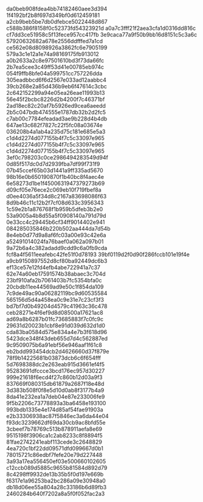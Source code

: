 da0beb908fdea4bb74182460aee3d394
1f4192bf2b8f697d349bf0d612459181
a2cb9beb5be7db0dfebce5022448d867
c588b386f8158f0c52373fd54323921d
a0a7c3fff21f2aea3cfa1d0316dd816c
cf7dd3ce51958c5f13fece957cc417fb
3e9caca77a9f50b9bb16d8151c5c3a6c
57920632682a678e2556ddfffed7a1cd
ce562e08d8098926a3862fc6e7905199
579a3c1e12a1e74a98169175fb913012
a0b2633a2c8e97501610bd3f73da66fc
2b7ea5cee3c49ff53d41e00785eb974c
054f9ffb8bfe04a599751cc757226dda
305eadbbcd6f6d2567e033ad12aabbc4
39cb268e2a85d436b9eb6f47614c3cbc
2c642152299a94e05ea26eae11993b13
56e45f2bcbc8226d2b4200f7c46371bf
2ad18ec82c20af7b5926ed9cea6aeedd
2b5c047bdb474555e1787db32b2d2fc5
c7ab00c7784efeadad3ae9b228d4b4db
647ae13c682f7827c22f5fc08a03674e
036208b4a1ab4a235d75c181e685e5a3
c1d4d2274d077155b4f7c5c33097e965
c1d4d2274d077155b4f7c5c33097e965
c1d4d2274d077155b4f7c5c33097e965
3ef0c798203c0ce2986494283549d94f
0d85f517dc0d7d2939fba7df99f731f9
07b45ccef65b03d1441a9ff335ad5670
98b16e0b650190870f1b40bc8f4aec4e
6e58273d1be1f4500631947379273b69
d09cf05e76ece2c069eb10f719fbef8a
d0ee4036a5f34d8c2167a83698086f63
8d9b46c11c12b2f7cf08d633c3956343
1c59e2b1a876768f1b959b5dfeb3b2e0
53a9005a4b8d55a5f0908140a791d79d
0e33cc4c29445b6cf34ff9014402e941
084285035846b220b502aa444da7d54b
8e4eb0d77d9a8af6fc03a00e93c42e6a
a52491014024fa76baef0a062a097b01
9a72b6a4c382adadd9cdd9c6a0fb9cda
fcf8a4f5611eeafebc42fe51f0d78193
39bf0119d2f0d90f286fccb101e19f4e
a9cb9150897552d8cf80ba92449dc6b3
ef13ce57e12fd4efb4abe722941a7c37
62e74a60eb17591574b38abaec3c704d
23bf910afa2b7061403b7fc5354bfa0c
20cbdb11ee44569ad9e50c1f854da109
7c9de49ac90a06282119bc9d60535584
565156d5d4a458ea0c9e31e7c23cf3f3
bd7bf7d0b49204d4579c41963c36c478
ceb28271e4f6ef9d8d08500a17621ac8
ad69a8b6287b01fc73685883f7c0fc9c
29631d20023b1cbf8e91d039d632d1d0
cda83ba0584d575e834a4e7b3f618d96
5423dce348f43deb655d7d4c562887ed
9c9509075b6a91ebf56e946aaf1f61c8
eb2bdd993454dcb2d4626660d37f879e
78f9b14225681b03873dcb6c6f654fff
5d7698388dc2e263eab915d3661ef4f5
95283691dfccce3bcd176ec957d30227
999e21618f6ecd4f27c860b12d03a9f3
837669f080315db61879a2687f18e48d
3d383b508f0f8e5d10d0ab8f3177b4a9
8da41e232ea1a7deb04e87e233006fe9
9f5b2206c73778893a3ba6458e193100
993bdb1335e4e174d85af54fae91903a
e2b33306938ac87f5846ec3a6da44e04
f93dc3239662df69da30cb9ac8bfd55e
3cbeef7b78769c513b878911aefa8e69
9515198f3906ca1c2ab8233c8f8894f5
81fae2742241eabf113cede3c2648829
4ea720c1bf22dd09571dfd099667d0b1
78015721c86edbf7fefe20e79d227448
3a93a17ea556450ef03e500660102605
c12ccb089d5885c9655b81584d892d79
8c4298ff9932de13b35b5f0d197e669b
f6317e1a96253ba2bc286a09e30948a0
db18d06ee55a804a28c33186b6d89fb3
2460284b640f7202a8a5f0f052fac2a3
